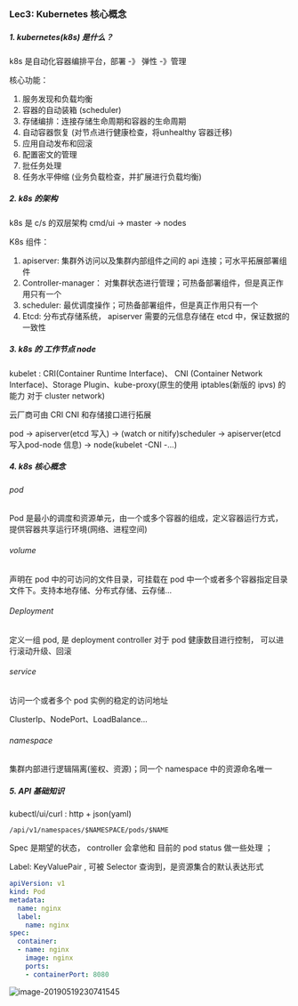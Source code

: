 ### Lec3: Kubernetes 核心概念

##### 1. kubernetes(k8s) 是什么？

k8s 是自动化容器编排平台，部署 -》 弹性 -》管理

核心功能：

1. 服务发现和负载均衡
2. 容器的自动装箱 (scheduler)
3. 存储编排：连接存储生命周期和容器的生命周期
4. 自动容器恢复 (对节点进行健康检查，将unhealthy 容器迁移)
5. 应用自动发布和回滚
6. 配置密文的管理
7. 批任务处理
8. 任务水平伸缩 (业务负载检查，并扩展进行负载均衡)

##### 2. k8s 的架构

k8s 是 c/s 的双层架构 cmd/ui -> master -> nodes

K8s 组件：

1. apiserver: 集群外访问以及集群内部组件之间的 api 连接；可水平拓展部署组件
2. Controller-manager： 对集群状态进行管理；可热备部署组件，但是真正作用只有一个
3. scheduler: 最优调度操作；可热备部署组件，但是真正作用只有一个
4. Etcd: 分布式存储系统， apiserver 需要的元信息存储在 etcd 中，保证数据的一致性

##### 3. k8s 的 工作节点 node

kubelet : CRI(Container Runtime Interface)、 CNI (Container Network Interface)、Storage Plugin、kube-proxy(原生的使用 iptables(新版的 ipvs) 的能力 对于 cluster network)

云厂商可由 CRI CNI 和存储接口进行拓展 

pod -> apiserver(etcd 写入) -> (watch or nitify)scheduler -> apiserver(etcd 写入pod-node 信息) -> node(kubelet -CNI -...) 



##### 4. k8s 核心概念

###### pod

Pod 是最小的调度和资源单元，由一个或多个容器的组成，定义容器运行方式，提供容器共享运行环境(网络、进程空间)

###### volume

声明在 pod 中的可访问的文件目录，可挂载在 pod 中一个或者多个容器指定目录文件下。支持本地存储、分布式存储、云存储...

###### Deployment

定义一组 pod, 是 deployment controller 对于 pod 健康数目进行控制， 可以进行滚动升级、回滚

###### service

访问一个或者多个 pod 实例的稳定的访问地址

ClusterIp、NodePort、LoadBalance...

###### namespace

集群内部进行逻辑隔离(鉴权、资源)；同一个 namespace 中的资源命名唯一



##### 5. API 基础知识

kubectl/ui/curl :  http + json(yaml)

`/api/v1/namespaces/$NAMESPACE/pods/​$NAME`

Spec 是期望的状态， controller 会拿他和 目前的 pod  status 做一些处理 ；

Label: KeyValuePair , 可被 Selector 查询到，是资源集合的默认表达形式

```yaml
apiVersion: v1
kind: Pod
metadata:
  name: nginx
  label:
    name: nginx
spec:
  container:
  - name: nginx
    image: nginx
    ports:
    - containerPort: 8080
```

![image-20190519230741545](../images/image-20190519230741545.png)
